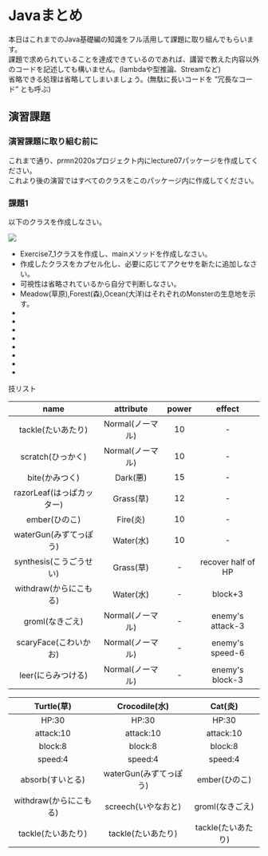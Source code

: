 # Javaまとめ

本日はこれまでのJava基礎編の知識をフル活用して課題に取り組んでもらいます。  
課題で求められていることを達成できているのであれば、講習で教えた内容以外のコードを記述しても構いません。(lambdaや型推論、Streamなど)  
省略できる処理は省略してしまいましょう。(無駄に長いコードを ”冗長なコード” とも呼ぶ)  


## 演習課題

### 演習課題に取り組む前に

これまで通り、prmn2020sプロジェクト内にlecture07パッケージを作成してください。  
これより後の演習ではすべてのクラスをこのパッケージ内に作成してください。  

### 課題1

以下のクラスを作成しなさい。

![](http://www.plantuml.com/plantuml/png/ZLBjQi904FpTUuh5Nug9jD1VGOgsK5geLF09phWaXybUk5ihz0Dyrxv8xox96SGV3KcOtGaxCvjRM9Q63tKbx5vH8usi8Q-ajKjcexO7njTSqqPz8jmAiT9a6GtClzETFb8ADokK3bqXdhL1orU8znmbnJwCxaO0EZMgA3drvMnsFuAL_a3807vFftYBq8o3daf91LusDR7CMVWhn81Uw4j0IhB6REDoKU4gsISyjqh5Qws8C_UqNyXytnNRIaTi6yHTXsjdu4rPplnhxkqy207JJdSyq4mk5PENjH-IBADEyjYh955Z8iHFdoOipsUP1ZIUdAbsuO5huP1iVrCWMpWalUV_xQVHHpGXj_UqGDgva_C7)

* Exercise7_1クラスを作成し、mainメソッドを作成しなさい。
* 作成したクラスをカプセル化し、必要に応じてアクセサを新たに追加しなさい。
* 可視性は省略されているから自分で判断しなさい。
* Meadow(草原),Forest(森),Ocean(大洋)はそれぞれのMonsterの生息地を示す。
* 
* 
* 
* 
* 
* 
* 
* 

技リスト  

|name|attribute|power|effect|
|:-------:|:------:|:------:|:------:|
|tackle(たいあたり)|Normal(ノーマル)|10|-|
|scratch(ひっかく)|Normal(ノーマル)|10|-|
|bite(かみつく)|Dark(悪)|15|-|
|razorLeaf(はっぱカッター)|Grass(草)|12|-|
|ember(ひのこ)|Fire(炎)|10|-|
|waterGun(みずてっぽう)|Water(水)|10|-|
|synthesis(こうごうせい)|Grass(草)|-|recover half of HP|
|withdraw(からにこもる)|Water(水)|-|block+3|
|groml(なきごえ)|Normal(ノーマル)|-|enemy's attack-3|
|scaryFace(こわいかお)|Normal(ノーマル)|-|enemy's speed-6|
|leer(にらみつける)|Normal(ノーマル)|-|enemy's block-3|






|Turtle(草)|Crocodile(水)|Cat(炎)|
|:-------:|:------:|:------:|
|HP:30|HP:30|HP:30|
|attack:10|attack:10|attack:10|
|block:8|block:8|block:8|
|speed:4|speed:4|speed:4|
|absorb(すいとる)|waterGun(みずてっぽう)|ember(ひのこ)|
|withdraw(からにこもる)|screech(いやなおと)|groml(なきごえ)|
|tackle(たいあたり)|tackle(たいあたり)|tackle(たいあたり)|


